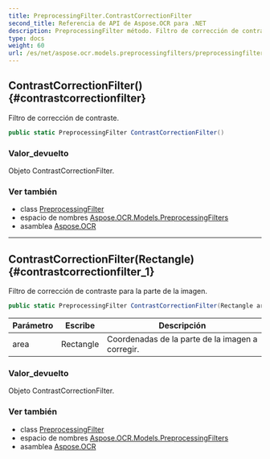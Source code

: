 ```yaml
---
title: PreprocessingFilter.ContrastCorrectionFilter
second_title: Referencia de API de Aspose.OCR para .NET
description: PreprocessingFilter método. Filtro de corrección de contraste.
type: docs
weight: 60
url: /es/net/aspose.ocr.models.preprocessingfilters/preprocessingfilter/contrastcorrectionfilter/
---
```

## ContrastCorrectionFilter() {#contrastcorrectionfilter}

Filtro de corrección de contraste.

```csharp
public static PreprocessingFilter ContrastCorrectionFilter()
```

### Valor_devuelto

Objeto ContrastCorrectionFilter.

### Ver también

* class [PreprocessingFilter](../)
* espacio de nombres [Aspose.OCR.Models.PreprocessingFilters](../../preprocessingfilter/)
* asamblea [Aspose.OCR](../../../)

---

## ContrastCorrectionFilter(Rectangle) {#contrastcorrectionfilter_1}

Filtro de corrección de contraste para la parte de la imagen.

```csharp
public static PreprocessingFilter ContrastCorrectionFilter(Rectangle area)
```

| Parámetro | Escribe | Descripción |
| --- | --- | --- |
| area | Rectangle | Coordenadas de la parte de la imagen a corregir. |

### Valor_devuelto

Objeto ContrastCorrectionFilter.

### Ver también

* class [PreprocessingFilter](../)
* espacio de nombres [Aspose.OCR.Models.PreprocessingFilters](../../preprocessingfilter/)
* asamblea [Aspose.OCR](../../../)


